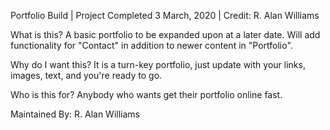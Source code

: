 Portfolio Build | Project Completed 3 March, 2020 | Credit: R. Alan Williams

What is this?
A basic portfolio to be expanded upon at a later date. Will add functionality for "Contact" in addition to newer content in "Portfolio".

Why do I want this?
It is a turn-key portfolio, just update with your links, images, text, and you're ready to go.

Who is this for?
Anybody who wants get their portfolio online fast.

Maintained By:
R. Alan Williams
